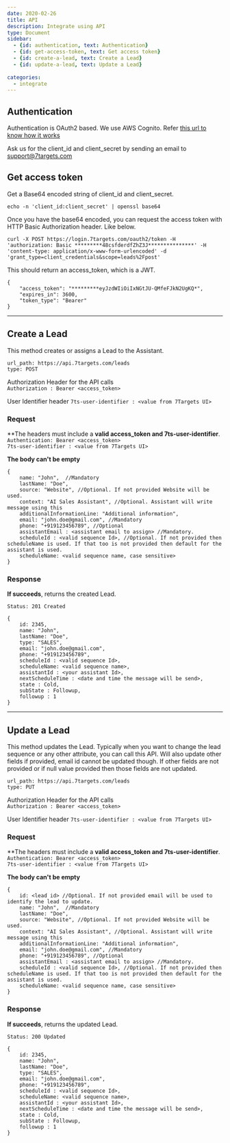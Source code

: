 ```yaml
---
date: 2020-02-26
title: API  
description: Integrate using API 
type: Document
sidebar:
  - {id: authentication, text: Authentication}
  - {id: get-access-token, text: Get access token}
  - {id: create-a-lead, text: Create a Lead}
  - {id: update-a-lead, text: Update a Lead}
  
categories:
  - integrate
---
```


## Authentication
Authentication is OAuth2 based. We use AWS Cognito. Refer [this url to know how it works](https://docs.aws.amazon.com/cognito/latest/developerguide/cognito-userpools-server-contract-reference.html)

Ask us for the client_id and client_secret by sending an email to support@7targets.com

## Get access token

Get a Base64 encoded string of client_id and client_secret.

```echo -n 'client_id:client_secret' | openssl base64```

Once you have the base64 encoded, you can request the access token with HTTP Basic Authorization header. Like below.

```
curl -X POST https://login.7targets.com/oauth2/token -H 'authorization: Basic *********48csfderdfZhZ3J***************' -H 'content-type: application/x-www-form-urlencoded' -d 'grant_type=client_credentials&scope=leads%2Fpost'
```

This should return an access_token, which is a JWT.

```
{
    "access_token": "*********eyJzdWIiOiIxNGtJU-QMfeFJkN2UgKQ*",
    "expires_in": 3600,
    "token_type": "Bearer"
}
```

---
## Create a Lead
This method creates or assigns a Lead to the Assistant.  

```
url_path: https://api.7targets.com/leads
type: POST
```


Authorization Header for the API calls  
`Authorization : Bearer <access_token>`

User Identifier header
`7ts-user-identifier : <value from 7Targets UI>`

### Request

**The headers must include a **valid access_token and 7ts-user-identifier**.  
`Authentication: Bearer <access_token>`  
`7ts-user-identifier : <value from 7Targets UI>`  

**The body can't be empty**  
```
{
    name: "John",  //Mandatory
    lastName: "Doe", 
    source: "Website", //Optional. If not provided Website will be used.
    context: "AI Sales Assistant", //Optional. Assistant will write message using this
    additionalInformationLine: "Additional information", 
    email: "john.doe@gmail.com", //Mandatory 
    phone: "+919123456789", //Optional
    assistantEmail : <assistant email to assign> //Mandatory.
    scheduleId : <valid sequence Id>, //Optional. If not provided then scheduleName is used. If that too is not provided then default for the assistant is used.
    scheduleName: <valid sequence name, case sensitive>
}
```

### Response

**If succeeds**, returns the created Lead.

`Status: 201 Created`
```
{
    id: 2345,
    name: "John",   
    lastName: "Doe", 
    type: "SALES", 
    email: "john.doe@gmail.com", 
    phone: "+919123456789", 
    scheduleId : <valid sequence Id>,
    scheduleName: <valid sequence name>,
    assistantId : <your assistant Id>,
    nextScheduleTime : <date and time the message will be send>,
    state : Cold,
    subState : Followup,
    followup : 1
}
```

---
## Update a Lead
This method updates the Lead.  Typically when you want to change the lead sequence or any other attribute, you can call this API. Will also update other fields if provided, email id cannot be updated though. If other fields are not provided or if null value provided then those fields are not updated.

```
url_path: https://api.7targets.com/leads
type: PUT
```

Authorization Header for the API calls  
`Authorization : Bearer <access_token>`

User Identifier header
`7ts-user-identifier : <value from 7Targets UI>`

### Request

**The headers must include a **valid access_token and 7ts-user-identifier**.  
`Authentication: Bearer <access_token>`  
`7ts-user-identifier : <value from 7Targets UI>`  

**The body can't be empty**  
```
{
    id: <lead id> //Optional. If not provided email will be used to identify the lead to update.
    name: "John",  //Mandatory
    lastName: "Doe", 
    source: "Website", //Optional. If not provided Website will be used.
    context: "AI Sales Assistant", //Optional. Assistant will write message using this
    additionalInformationLine: "Additional information", 
    email: "john.doe@gmail.com", //Mandatory 
    phone: "+919123456789", //Optional
    assistantEmail : <assistant email to assign> //Mandatory.
    scheduleId : <valid sequence Id>, //Optional. If not provided then scheduleName is used. If that too is not provided then default for the assistant is used.
    scheduleName: <valid sequence name, case sensitive>
}
```

### Response

**If succeeds**, returns the updated Lead.

`Status: 200 Updated`
```
{
    id: 2345,
    name: "John",   
    lastName: "Doe", 
    type: "SALES", 
    email: "john.doe@gmail.com", 
    phone: "+919123456789", 
    scheduleId : <valid sequence Id>,
    scheduleName: <valid sequence name>,
    assistantId : <your assistant Id>,
    nextScheduleTime : <date and time the message will be send>,
    state : Cold,
    subState : Followup,
    followup : 1
}
```
